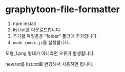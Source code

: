 # graphytoon-file-formatter
1. npm install
2. list.txt를 다운로드합니다.
3. 추가할 파일들을 "folder" 폴더에 추가합니다.
4. `node index.js`를 실행합니다.

도형_1.png 형태가 아니라면 오류가 발생합니다.

new.txt를 list.txt로 변경해서 사용하면 됩니다.
